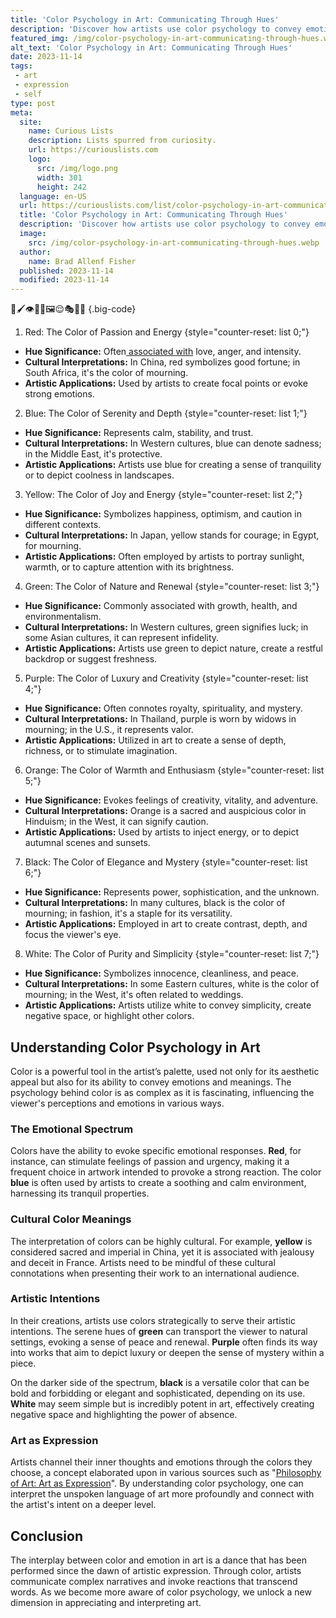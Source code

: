```yaml
---
title: 'Color Psychology in Art: Communicating Through Hues'
description: 'Discover how artists use color psychology to convey emotions and messages in their artwork. Curious about the hidden meanings behind hues? Find out here.'
featured_img: /img/color-psychology-in-art-communicating-through-hues.webp
alt_text: 'Color Psychology in Art: Communicating Through Hues'
date: 2023-11-14
tags:
 - art
 - expression
 - self
type: post
meta:
  site:
    name: Curious Lists
    description: Lists spurred from curiosity.
    url: https://curiouslists.com
    logo:
      src: /img/logo.png
      width: 301
      height: 242
  language: en-US
  url: https://curiouslists.com/list/color-psychology-in-art-communicating-through-hues
  title: 'Color Psychology in Art: Communicating Through Hues'
  description: 'Discover how artists use color psychology to convey emotions and messages in their artwork. Curious about the hidden meanings behind hues? Find out here.'
  image:
    src: /img/color-psychology-in-art-communicating-through-hues.webp
  author:
    name: Brad Allenf Fisher
  published: 2023-11-14
  modified: 2023-11-14
---
```



🎨🖌️👁️🌈🧠🖼️😌🎭🤔🧐 {.big-code}

1. Red: The Color of Passion and Energy {style="counter-reset: list 0;"}
  - **Hue Significance:** Often[  associated   with](https://curiouslists.com/list/the-intersection-of-art-and-technology-in-modern-expression) love, anger, and intensity.
  - **Cultural Interpretations:** In China, red symbolizes good fortune; in South Africa, it's the color of mourning.
  - **Artistic Applications:** Used by artists to create focal points or evoke strong emotions.

2. Blue: The Color of Serenity and Depth {style="counter-reset: list 1;"}
  - **Hue Significance:** Represents calm, stability, and trust.
  - **Cultural Interpretations:** In Western cultures, blue can denote sadness; in the Middle East, it's protective.
  - **Artistic Applications:** Artists use blue for creating a sense of tranquility or to depict coolness in landscapes.

3. Yellow: The Color of Joy and Energy {style="counter-reset: list 2;"}
  - **Hue Significance:** Symbolizes happiness, optimism, and caution in different contexts.
  - **Cultural Interpretations:** In Japan, yellow stands for courage; in Egypt, for mourning.
  - **Artistic Applications:** Often employed by artists to portray sunlight, warmth, or to capture attention with its brightness.

4. Green: The Color of Nature and Renewal {style="counter-reset: list 3;"}
  - **Hue Significance:** Commonly associated with growth, health, and environmentalism.
  - **Cultural Interpretations:** In Western cultures, green signifies luck; in some Asian cultures, it can represent infidelity.
  - **Artistic Applications:** Artists use green to depict nature, create a restful backdrop or suggest freshness.

5. Purple: The Color of Luxury and Creativity {style="counter-reset: list 4;"}
  - **Hue Significance:** Often connotes royalty, spirituality, and mystery.
  - **Cultural Interpretations:** In Thailand, purple is worn by widows in mourning; in the U.S., it represents valor.
  - **Artistic Applications:** Utilized in art to create a sense of depth, richness, or to stimulate imagination.

6. Orange: The Color of Warmth and Enthusiasm {style="counter-reset: list 5;"}
  - **Hue Significance:** Evokes feelings of creativity, vitality, and adventure.
  - **Cultural Interpretations:** Orange is a sacred and auspicious color in Hinduism; in the West, it can signify caution.
  - **Artistic Applications:** Used by artists to inject energy, or to depict autumnal scenes and sunsets.

7. Black: The Color of Elegance and Mystery {style="counter-reset: list 6;"}
  - **Hue Significance:** Represents power, sophistication, and the unknown.
  - **Cultural Interpretations:** In many cultures, black is the color of mourning; in fashion, it's a staple for its versatility.
  - **Artistic Applications:** Employed in art to create contrast, depth, and focus the viewer's eye.

8. White: The Color of Purity and Simplicity {style="counter-reset: list 7;"}
  - **Hue Significance:** Symbolizes innocence, cleanliness, and peace.
  - **Cultural Interpretations:** In some Eastern cultures, white is the color of mourning; in the West, it's often related to weddings.
  - **Artistic Applications:** Artists utilize white to convey simplicity, create negative space, or highlight other colors.


## Understanding Color Psychology in Art

Color is a powerful tool in the artist’s palette, used not only for its aesthetic appeal but also for its ability to convey emotions and meanings. The psychology behind color is as complex as it is fascinating, influencing the viewer's perceptions and emotions in various ways.

### The Emotional Spectrum

Colors have the ability to evoke specific emotional responses. **Red**, for instance, can stimulate feelings of passion and urgency, making it a frequent choice in artwork intended to provoke a strong reaction. The color **blue** is often used by artists to create a soothing and calm environment, harnessing its tranquil properties.

### Cultural Color Meanings

The interpretation of colors can be highly cultural. For example, **yellow** is considered sacred and imperial in China, yet it is associated with jealousy and deceit in France. Artists need to be mindful of these cultural connotations when presenting their work to an international audience.

### Artistic Intentions

In their creations, artists use colors strategically to serve their artistic intentions. The serene hues of **green** can transport the viewer to natural settings, evoking a sense of peace and renewal. **Purple** often finds its way into works that aim to depict luxury or deepen the sense of mystery within a piece.

On the darker side of the spectrum, **black** is a versatile color that can be bold and forbidding or elegant and sophisticated, depending on its use. **White** may seem simple but is incredibly potent in art, effectively creating negative space and highlighting the power of absence.

### Art as Expression

Artists channel their inner thoughts and emotions through the colors they choose, a concept elaborated upon in various sources such as "[Philosophy of Art: Art as Expression](https://www.britannica.com/topic/philosophy-of-art/Art-as-expression)". By understanding color psychology, one can interpret the unspoken language of art more profoundly and connect with the artist's intent on a deeper level.

## Conclusion

The interplay between color and emotion in art is a dance that has been performed since the dawn of artistic expression. Through color, artists communicate complex narratives and invoke reactions that transcend words. As we become more aware of color psychology, we unlock a new dimension in appreciating and interpreting art.
